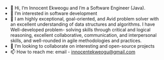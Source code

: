 - 👋 Hi, I’m Innocent Ekweogu and I’m a Software Engineer (Java).
- 👀 I’m interested in software development
- 🌱 I am highly exceptional, goal-oriented, and Avid problem solver with an excellent understanding of data structures and algorithms. I have Well-developed problem-    solving skills through critical and logical reasoning, excellent collaborative, communication, and interpersonal skills, and well-rounded in agile methodologies and  practices.
- 💞️ I’m looking to collaborate on interesting and open-source projects
- 📫 How to reach me: email - innocentekweogu@gmail.com

<!---
Innocent-Ogesiano/Innocent-Ogesiano is a ✨ special ✨ repository because its `README.md` (this file) appears on your GitHub profile.
You can click the Preview link to take a look at your changes.
--->

